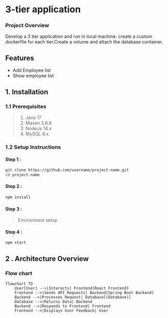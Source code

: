 # 3-tier application
### Project Overview
Develop a 3 tier application and run in local machine. create a custom dockerfile for each tier.Create a volume and attach the database container.
## Features
* Add Employee list
* Show employee list
## 1. Installation 
### 1.1  Prerequisites
> 1. Java 17
> 2. Maven 3.8.8
> 3. NodeJs 14.x
> 4. MySQL 8.x
### 1.2 Setup Instructions
#### Step 1 : 
```bash
git clone https://github.com/username/project-name.git
cd project-name
```
#### Step 2 :
```bash
npm install
```
#### Step 3 :
> Environment setup
#### Step 4 :
```bash
npm start
```
## 2 . Architecture Overview

### Flow chart
```mermaid
flowchart TD
    User[User] -->|Interacts| Frontend[React Frontend]
    Frontend -->|Sends API Requests| Backend[Spring Boot Backend]
    Backend -->|Processes Request| Database[(Database)]
    Database -->|Returns Data| Backend
    Backend -->|Responds to Frontend| Frontend
    Frontend -->|Displays User Feedback| User
```
